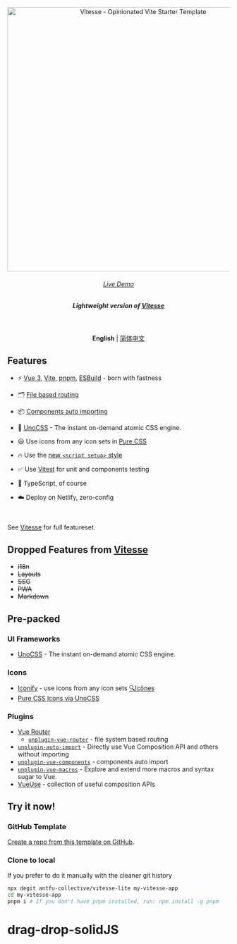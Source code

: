 <p align='center'>
  <img src='https://user-images.githubusercontent.com/11247099/111864893-a457fd00-899e-11eb-9f05-f4b88987541d.png' alt='Vitesse - Opinionated Vite Starter Template' width='600'/>
</p>

<h6 align='center'>
<a href="https://vitesse-lite.netlify.app/">Live Demo</a>
</h6>

<h5 align='center'>
<b>Lightweight version of <a href="https://github.com/antfu/vitesse">Vitesse</a></b>
</h5>

<br>

<p align='center'>
<b>English</b> | <a href="https://github.com/antfu-collective/vitesse-lite/blob/main/README.zh-CN.md">简体中文</a>
<!-- Contributors: Thanks for geting interested, however we DON'T accept new transitions to the README, thanks. -->
</p>

## Features

- ⚡️ [Vue 3](https://github.com/vuejs/core), [Vite](https://github.com/vitejs/vite), [pnpm](https://pnpm.io/), [ESBuild](https://github.com/evanw/esbuild) - born with fastness

- 🗂 [File based routing](./src/pages)

- 📦 [Components auto importing](./src/components)

- 🎨 [UnoCSS](https://github.com/antfu/unocss) - The instant on-demand atomic CSS engine.

- 😃 Use icons from any icon sets in [Pure CSS](https://github.com/antfu/unocss/tree/main/packages/preset-icons)

- 🔥 Use the [new `<script setup>` style](https://github.com/vuejs/rfcs/pull/227)

- ✅ Use [Vitest](http://vitest.dev/) for unit and components testing

- 🦾 TypeScript, of course

- ☁️ Deploy on Netlify, zero-config

<br>

See [Vitesse](https://github.com/antfu/vitesse) for full featureset.

## Dropped Features from [Vitesse](https://github.com/antfu/vitesse)

- ~~i18n~~
- ~~Layouts~~
- ~~SSG~~
- ~~PWA~~
- ~~Markdown~~

## Pre-packed

### UI Frameworks

- [UnoCSS](https://github.com/antfu/unocss) - The instant on-demand atomic CSS engine.

### Icons

- [Iconify](https://iconify.design) - use icons from any icon sets [🔍Icônes](https://icones.netlify.app/)
- [Pure CSS Icons via UnoCSS](https://github.com/antfu/unocss/tree/main/packages/preset-icons)

### Plugins

- [Vue Router](https://github.com/vuejs/vue-router)
  - [`unplugin-vue-router`](https://github.com/posva/unplugin-vue-router) - file system based routing
- [`unplugin-auto-import`](https://github.com/antfu/unplugin-auto-import) - Directly use Vue Composition API and others without importing
- [`unplugin-vue-components`](https://github.com/antfu/unplugin-vue-components) - components auto import
- [`unplugin-vue-macros`](https://github.com/sxzz/unplugin-vue-macros) - Explore and extend more macros and syntax sugar to Vue.
- [VueUse](https://github.com/antfu/vueuse) - collection of useful composition APIs

## Try it now!

### GitHub Template

[Create a repo from this template on GitHub](https://github.com/antfu-collective/vitesse-lite/generate).

### Clone to local

If you prefer to do it manually with the cleaner git history

```bash
npx degit antfu-collective/vitesse-lite my-vitesse-app
cd my-vitesse-app
pnpm i # If you don't have pnpm installed, run: npm install -g pnpm
```
# drag-drop-solidJS
